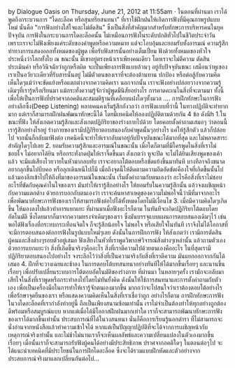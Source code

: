 by Dialogue Oasis on Thursday, June 21, 2012 at 11:55am ·
ในตอนที่ผ่านมา เราได้พูดถึงกระบวนการ “ไดอะล็อค หรือสุนทรียสนทนา” ที่เราใช้ฝึกฝนให้เกิดการฟังที่มีคุณภาพรูปแบบใหม่ นั่นคือ “การฟังอย่างใส่ใจและไม่ตัดสิน” ซึ่งเป็นสิ่งที่สำคัญมากสำหรับทักษะการบริหารคนในยุคปัจจุบัน
การฟังในกระบวนการไดอะล็อคนั้น ไม่เหมือนการฟังในระดับปกติทั่วไปในชีวิตประจำวัน เพราะเราจะไม่ฟังเพียงแค่ระดับของคำพูดหรือความหมาย แต่จะโอบอุ้มและยอมรับทั้งอารมณ์ ความรู้สึก ท่าทางการแสดงออกทั้งหมดของผู้พูด เพื่อรับฟังสารนั้นอย่างเต็มเปี่ยม ฟังด้วยทั้งหมดของหัวใจ ประหนึ่งว่าโลกทั้งใบ ณ ขณะนั้น มีเขาอยู่ตรงหน้าเราเพียงคนเดียว
โดยเราจะไม่ตีความ ตัดสิน ประเมินค่า หรือวินิจฉัยว่าถูกหรือผิด จะเป็นเพียงการฟังแบบล้วนๆ อยู่กับปัจจุบันขณะ เสมือนว่าหูเของเราเป็นอวัยวะเดียวที่รับสารนั้นอยู่ ไม่มีตัวตนของเราที่จะต้องต้านทาน ปกป้อง หรือต่อสู้กับความคิดเห็นใดๆแม้ว่าจะขัดแย้งหรือแตกต่างจากความคิดเรา
นอกจากนั้น เราจะฟังอย่างปล่อยวางจากความรู้เดิมๆที่เรารู้หรือเรียนมา แม้กระทั่งความรู้จักว่าผู้พูดมีนิสัยอย่างไร การคาดคะเนในสิ่งที่จะตามมา ทั้งนี้เพื่อให้เป็นการฟังที่ปราศจากอคติและสมมติฐานที่เคลือบแฝงใดๆทั้งมวล
....
การฝึกทักษะในการฟังอย่างลึกซึ้ง(Deep Listening)
หลายคนคงเริ่มรู้สึกกังวลว่า การฟังแบบที่ว่านี้ ในทางปฏิบัติจะทำยากมาก แต่เราก็สามารถฝึกฝนพัฒนาทักษะนี้ได้ โดยมีเทคนิคให้ลองปฏิบัติตามด้วยกัน 4 ข้อ ดังนีh
1.ในขณะที่ฟัง ให้สังเกตความรู้สึกและสังเกตปฏิกิริยาของร่างกายไปด้วย โดยคอยตั้งคำถามเสมอๆ ว่าตอนนี้เรารู้สึกอย่างไรอยู่ ร่างกายของเรามีปฏิกิริยาตอบสนองกับคำพูดนั้นๆอย่างไร แค่ให้รู้สึกตัว แล้วก็ปล่อยไป จากนั้นก็กลับมาฟังต่อ เทคนิคนี้จะทำให้เรากลับมาอยู่กับปัจจุบันขณะได้มากที่สุด และไม่พลาดสาระสำคัญใดๆไปเลย
2. ยอมรับความรู้สึกและอารมณ์ในขณะนั้น เมื่อใดก็ตามที่มีใครพูดในสิ่งที่เราไม่ชอบใจ ไม่อยากได้ยิน หรือกระทั่งกดปุ่มให้เราจี๊ดขึ้นมา สังเกตว่า หูจะปิด จะไม่ได้ยินเสียงพูดของเค้าแล้ว จะมีแต่เสียงโวยวายในหัวมากลบทับ เราจะอยากโต้ตอบหรือขัดแย้งขึ้นมาทันที บางทีอาจถึงขนาดอยากลุกขึ้นไปบีบคอ หรือลุกเดินหนีไปก็มี
เมื่อถึงจุดนี้ให้ติดตามความอึดอัดขัดเคืองใจที่เกิดขึ้นนั้นไป แล้วมองลึกเข้าไปให้ถึงที่มาของอารมณ์ในขณะนั้น เริ่มตั้งคำถามกับตนเองว่า อะไรคือสิ่งที่เราไม่ชอบ อะไรที่ขัดกับคุณค่าในใจของเรา มันทำให้เรารู้สึกอย่างไร ให้ยอมรับในความรู้สึกนั้น แล้วจงเผชิญหน้ากับความแตกต่าง ด้วยการบอกกับตนเองว่า เราจะค้นหาสาเหตุของความไม่พอใจนี้ว่ามีที่มาจากอะไร เพื่อพัฒนาทักษะการฟังของเราให้สามารถฟังต่อไปได้ทั้งหมดโดยไม่มีเงื่อนไข
3. เมื่อมีความคิดใดๆเกิดขึ้น ให้มองลงไปแล้วทำการแยกแยะ ที่ผ่านมาเมื่อฟังอะไรก็ตาม ในทันทีจะเกิดปฏิกิริยาโต้ตอบโดยอัตโนมัติ ซึ่งโดยมากก็มาจากความทรงจำเดิมๆของเรา ซึ่งมันบรรจุแบบแผนการตอบสนองเดิมๆไว้ เช่น พอได้ฟังเรื่องที่กระทบกระเทือนจิตใจ ก็จะรู้สึกน้อยใจ ไม่พอใจ หรือเสียใจในทันที เราจึงไม่ได้โอกาสที่จะมีการตอบสนองต่อการฟังในรูปแบบใหม่ๆเลย
ดังนั้นในการฝึกการฟัง ให้สังเกตว่า เรามีการตัดสินผู้คนและสิ่งต่างๆรอบตัวอยู่เสมอ ฟังเสียงในหัวที่เราพูดวิพากษ์วิจารณ์สิ่งต่างๆเหล่านั้น แล้วถามตัวเอง ด้วยการแยกแยะว่า สิ่งที่เกิดขึ้นจริงๆคืออะไร สิ่งที่เราตีความไปด้วยตนเองคืออะไร ในที่สุดเรามีปฏิกิริยาตอบสนองไปอย่างไร จงระลึกไว้ว่าสิ่งที่เป็นความจริงกับสิ่งที่เราตีความ มันแยกออกจากกันได้เสมอ
4. ฝึกที่จะวางเฉยและช้าลง ในการตอบโต้บทสนทนาอย่างทันทีให้ได้มากขึ้นเรื่อยๆ และนานขึ้นเรื่อยๆ เพื่อปรับเปลี่ยนระบบการโต้ตอบอัตโนมัติของร่างกาย
ที่ผ่านมา ในหลายๆครั้ง เรามักจะกลับมาเสียใจในสิ่งที่เราพูดหรือกระทำลงไปโดยไม่ทันยั้งคิด ดังนั้นให้ใช้การสนทนาและการตั้งคำถามกับตัวเอง เพื่อเป็นเครื่องมือในการทำให้เรารู้จักตนเองมากขึ้น มากกว่าจะไปสนใจว่าเราต้องตอบโต้อย่างไรเพื่อรักษาจุดยืนของเรา หรือแสดงความคิดเห็นในสิ่งที่เราเชื่อว่าถูก
อย่างไรก็ตาม การฝึกทักษะการฟังในวงไดอะล็อคที่เรากำลังทำอยู่นี้ ถือเป็นเพียงสนามซ้อมเท่านั้น เราไม่จำเป็นต้องทำให้ทุกอย่างถูกต้อง ดีพร้อมหรือสมบูรณ์แบบ หากแต่เมื่อได้มีโอกาสฝึกฝนมากเท่าใด เราก็จะสามารถพัฒนาทักษะการฟังของเราได้มากขึ้นเท่านั้น
ประสบการณ์ที่ได้ในวงสนทนา นั่นก็คือการเรียนรู้นอกตำรา ที่ไม่สามารถจะนั่งอ่านจากหนังสือแล้วทำความเข้าใจได้ หากแต่เป็นปัญญาปฏิบัติที่จะได้จากการเผชิญหน้ากับเหตุการณ์จริงเท่านั้น และไม่ช้าไม่นานเราก็จะเห็นผลลัพธ์และความเปลี่ยนแปลงในตัวเองมากขึ้น เรื่อยๆ เมื่อนั้นเราก็จะสามารถรับฟังผู้คนได้อย่างมีประสิทธิภาพ ปราศจากอคติใดๆ
ในตอนต่อๆไป จะได้แนะนำเทคนิคที่มีประโยชน์ในการฝึกไดอะล็อค ซึ่งจะได้รวมแบบฝึกหัดและตัวอย่างจากประสบการณ์จริงมาแลกเปลี่ยนกันต่อไป...
